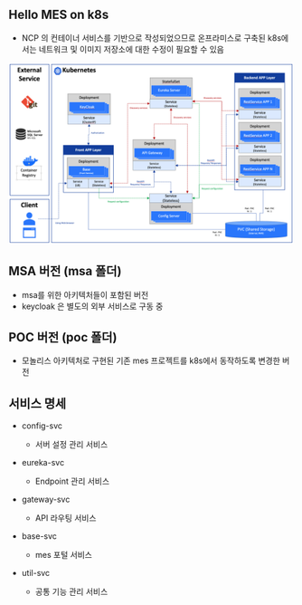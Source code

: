## Hello MES on k8s
* NCP 의 컨테이너 서비스를 기반으로 작성되었으므로 온프라미스로 구축된 k8s에서는 네트워크 및 이미지 저장소에 대한 수정이 필요할 수 있음

<img src="/git_images/msa_on_k8s.png"/>

## MSA 버전 (msa 폴더)
- msa를 위한 아키텍처들이 포함된 버전
- keycloak 은 별도의 외부 서비스로 구동 중

## POC 버전 (poc 폴더)
- 모놀리스 아키텍처로 구현된 기존 mes 프로젝트를 k8s에서 동작하도록 변경한 버전

## 서비스 명세
- config-svc 
  - 서버 설정 관리 서비스

- eureka-svc
  - Endpoint 관리 서비스

- gateway-svc
  - API 라우팅 서비스

- base-svc
  - mes 포털 서비스
    
- util-svc
  - 공통 기능 관리 서비스
